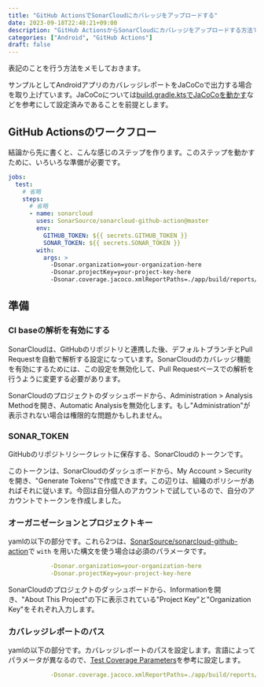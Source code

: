 ```yaml
---
title: "GitHub ActionsでSonarCloudにカバレッジをアップロードする"
date: 2023-09-18T22:48:21+09:00
description: "GitHub ActionsからSonarCloudにカバレッジをアップロードする方法です。JaCoCoを用いたAndroidのカバレッジレポートの例を書いています。"
categories: ["Android", "GitHub Actions"]
draft: false
---
```


表記のことを行う方法をメモしておきます。

サンプルとしてAndroidアプリのカバレッジレポートをJaCoCoで出力する場合を取り上げています。JaCoCoについては[build.gradle.ktsでJaCoCoを動かす](https://okuzawats.com/blog/configure-jacoco/)などを参考にして設定済みであることを前提とします。

## GitHub Actionsのワークフロー

結論から先に書くと、こんな感じのステップを作ります。このステップを動かすために、いろいろな準備が必要です。

```yaml
jobs:
  test:
    # 省略
    steps:
      # 省略
      - name: sonarcloud
        uses: SonarSource/sonarcloud-github-action@master
        env:
          GITHUB_TOKEN: ${{ secrets.GITHUB_TOKEN }}
          SONAR_TOKEN: ${{ secrets.SONAR_TOKEN }}
        with:
          args: >
            -Dsonar.organization=your-organization-here
            -Dsonar.projectKey=your-project-key-here
            -Dsonar.coverage.jacoco.xmlReportPaths=./app/build/reports/jacoco/debugCoverage/debugCoverage.xml
```

## 準備

### CI baseの解析を有効にする

SonarCloudは、GitHubのリポジトリと連携した後、デフォルトブランチとPull Requestを自動で解析する設定になっています。SonarCloudのカバレッジ機能を有効にするためには、この設定を無効化して、Pull Requestベースでの解析を行うように変更する必要があります。

SonarCloudのプロジェクトのダッシュボードから、Administration > Analysis Methodを開き、Automatic Analysisを無効化します。もし"Administration"が表示されない場合は権限的な問題かもしれません。

### SONAR_TOKEN

GitHubのリポジトリシークレットに保存する、SonarCloudのトークンです。

このトークンは、SonarCloudのダッシュボードから、My Account > Securityを開き、"Generate Tokens"で作成できます。この辺りは、組織のポリシーがあればそれに従います。今回は自分個人のアカウントで試しているので、自分のアカウントでトークンを作成しました。

### オーガニゼーションとプロジェクトキー

yamlの以下の部分です。これら2つは、[SonarSource/sonarcloud-github-action](https://github.com/SonarSource/sonarcloud-github-action)で `with` を用いた構文を使う場合は必須のパラメータです。

```yaml
            -Dsonar.organization=your-organization-here
            -Dsonar.projectKey=your-project-key-here
```

SonarCloudのプロジェクトのダッシュボードから、Informationを開き、"About This Project"の下に表示されている"Project Key"と"Organization Key"をそれぞれ入力します。

### カバレッジレポートのパス

yamlの以下の部分です。カバレッジレポートのパスを設定します。言語によってパラメータが異なるので、[Test Coverage Parameters](https://docs.sonarcloud.io/enriching/test-coverage/test-coverage-parameters/)を参考に設定します。

```yaml
            -Dsonar.coverage.jacoco.xmlReportPaths=./app/build/reports/jacoco/debugCoverage/debugCoverage.xml
```
